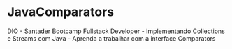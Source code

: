 # JavaComparators
 DIO - Santader Bootcamp Fullstack Developer - Implementando Collections e Streams com Java - Aprenda a trabalhar com a interface Comparators
